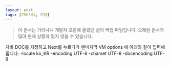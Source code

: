 ```yaml
---
layout: post
tags: [가리사니, 기타]
---
```


> 이 문서는 가리사니 개발자 포럼에 올렸던 글의 백업 파일입니다.
오래된 문서가 많아 현재 상황과 맞지 않을 수 있습니다.


자바 DOC를 지정하고 Next를 누르다가 맨마지막
VM options 에 아래와 같이 입력해줍니다.
-locale ko_KR -encoding UTF-8 -charset UTF-8 -docencoding UTF-8